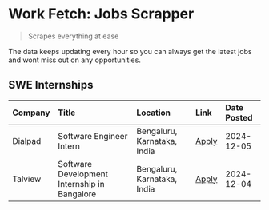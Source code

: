 # Work Fetch: Jobs Scrapper
> Scrapes everything at ease

The data keeps updating every hour so you can always get the latest jobs and wont miss out on any opportunities.

## SWE Internships
<!--START_SECTION:workfetch-->
| Company   | Title                                        | Location                    | Link                                                                                                                                                                                                                | Date Posted   |
|:----------|:---------------------------------------------|:----------------------------|:--------------------------------------------------------------------------------------------------------------------------------------------------------------------------------------------------------------------|:--------------|
| Dialpad   | Software Engineer Intern                     | Bengaluru, Karnataka, India | [Apply](https://in.linkedin.com/jobs/view/software-engineer-intern-at-dialpad-4091428917?position=2&pageNum=0&refId=JOmafgaA3Z8FOjPFIacBqQ%3D%3D&trackingId=zbZKNmjTgNKcufmqyWc3PQ%3D%3D)                           | 2024-12-05    |
| Talview   | Software Development Internship in Bangalore | Bengaluru, Karnataka, India | [Apply](https://in.linkedin.com/jobs/view/software-development-internship-in-bangalore-at-talview-4089000537?position=3&pageNum=0&refId=JOmafgaA3Z8FOjPFIacBqQ%3D%3D&trackingId=I%2BBudDjGpoa%2FK2%2B8mXeCfQ%3D%3D) | 2024-12-04    |
<!--END_SECTION:workfetch-->
